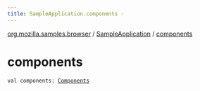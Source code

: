 ```yaml
---
title: SampleApplication.components - 
---
```


[org.mozilla.samples.browser](../index.html) / [SampleApplication](index.html) / [components](./components.html)

# components

`val components: `[`Components`](../-components/index.html)